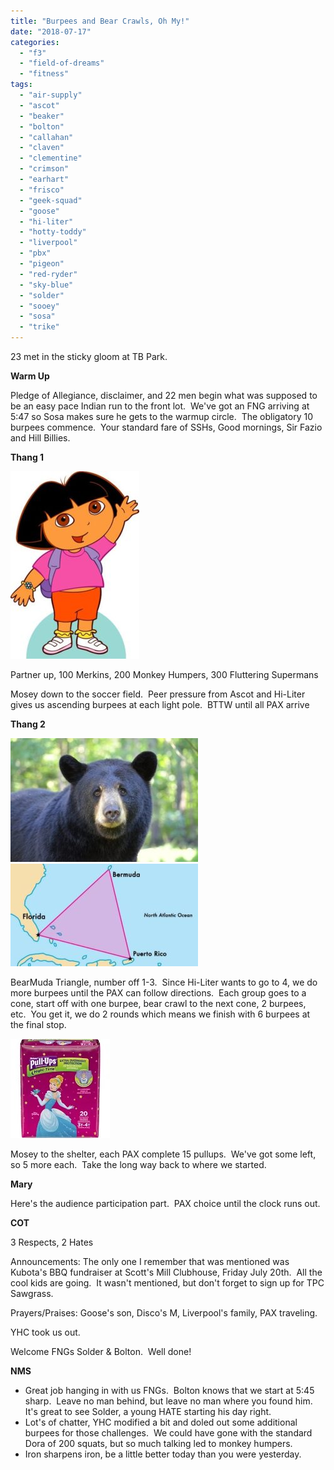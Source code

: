 ```yaml
---
title: "Burpees and Bear Crawls, Oh My!"
date: "2018-07-17"
categories: 
  - "f3"
  - "field-of-dreams"
  - "fitness"
tags: 
  - "air-supply"
  - "ascot"
  - "beaker"
  - "bolton"
  - "callahan"
  - "claven"
  - "clementine"
  - "crimson"
  - "earhart"
  - "frisco"
  - "geek-squad"
  - "goose"
  - "hi-liter"
  - "hotty-toddy"
  - "liverpool"
  - "pbx"
  - "pigeon"
  - "red-ryder"
  - "sky-blue"
  - "solder"
  - "sooey"
  - "sosa"
  - "trike"
---
```


23 met in the sticky gloom at TB Park.

**Warm Up**

Pledge of Allegiance, disclaimer, and 22 men begin what was supposed to be an easy pace Indian run to the front lot.  We've got an FNG arriving at 5:47 so Sosa makes sure he gets to the warmup circle.  The obligatory 10 burpees commence.  Your standard fare of SSHs, Good mornings, Sir Fazio and Hill Billies.

**Thang 1**

![](images/Dora-206x300.jpg)

Partner up, 100 Merkins, 200 Monkey Humpers, 300 Fluttering Supermans

Mosey down to the soccer field.  Peer pressure from Ascot and Hi-Liter gives us ascending burpees at each light pole.  BTTW until all PAX arrive

**Thang 2**

![](images/bear-300x198.jpg) ![](images/triangle-300x164.jpg)

BearMuda Triangle, number off 1-3.  Since Hi-Liter wants to go to 4, we do more burpees until the PAX can follow directions.  Each group goes to a cone, start off with one burpee, bear crawl to the next cone, 2 burpees, etc.  You get it, we do 2 rounds which means we finish with 6 burpees at the final stop.

![](images/pullup.jpg)

Mosey to the shelter, each PAX complete 15 pullups.  We've got some left, so 5 more each.  Take the long way back to where we started.

**Mary**

Here's the audience participation part.  PAX choice until the clock runs out.

**COT**

3 Respects, 2 Hates

Announcements: The only one I remember that was mentioned was Kubota's BBQ fundraiser at Scott's Mill Clubhouse, Friday July 20th.  All the cool kids are going.  It wasn't mentioned, but don't forget to sign up for TPC Sawgrass.

Prayers/Praises: Goose's son, Disco's M, Liverpool's family, PAX traveling.

YHC took us out.

Welcome FNGs Solder & Bolton.  Well done!

**NMS**

- Great job hanging in with us FNGs.  Bolton knows that we start at 5:45 sharp.  Leave no man behind, but leave no man where you found him.  It's great to see Solder, a young HATE starting his day right.
- Lot's of chatter, YHC modified a bit and doled out some additional burpees for those challenges.  We could have gone with the standard Dora of 200 squats, but so much talking led to monkey humpers.
- Iron sharpens iron, be a little better today than you were yesterday.
